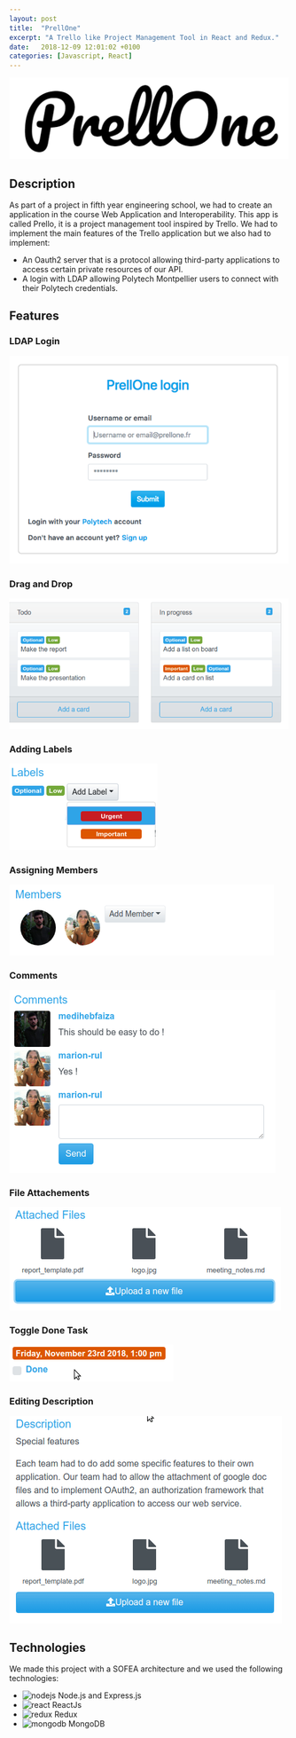 ```yaml
---
layout: post
title:  "PrellOne"
excerpt: "A Trello like Project Management Tool in React and Redux."
date:   2018-12-09 12:01:02 +0100
categories: [Javascript, React]
---
```

![PrellOne Logo](/images/prellone/prellone.png?raw=true "Logo")

## Description

As part of a project in fifth year engineering school, we had to create an application in the course Web Application and Interoperability.
This app is called Prello, it is a project management tool inspired by Trello. We had to implement the main features of the Trello application but we also had to implement:

- An Oauth2 server that is a protocol allowing third-party applications to access certain private resources of our API.
- A login with LDAP allowing Polytech Montpellier users to connect with their Polytech credentials.

## Features

### LDAP Login
![LDAP Login](/images/prellone/login.png?raw=true "LDAP Login")

### Drag and Drop
![Drag and drop](/images/prellone/dnd.gif?raw=true "Drag and drop")

### Adding Labels
![Labels](/images/prellone/labels.png?raw=true "Labels")

### Assigning Members
![Assigning Members](/images/prellone/members.png?raw=true "Assigning Members")

### Comments
![Comments](/images/prellone/comments.png?raw=true "Comments")

### File Attachements
![File Attachements](/images/prellone/files.png?raw=true "File Attachements")

### Toggle Done Task
![Toggle Done Task](/images/prellone/toggle-done.gif?raw=true "Toggle Done Task")

### Editing Description
![Text editor](/images/prellone/editor.gif?raw=true "Text editor")


## Technologies 

We made this project with a SOFEA architecture and we used the following technologies:
- <img src="https://simpleicons.org/icons/node-dot-js.svg" alt="nodejs" style="width:20px;"/> Node.js and Express.js
- <img src="https://simpleicons.org/icons/react.svg" alt="react" style="width:20px;"/> ReactJs
- <img src="https://simpleicons.org/icons/redux.svg" alt="redux" style="width:20px;"/> Redux
- <img src="https://simpleicons.org/icons/mongodb.svg" alt="mongodb" style="width:20px;"/> MongoDB
